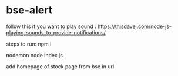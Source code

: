 ﻿# bse-alert
follow this if you want to play sound : https://thisdavej.com/node-js-playing-sounds-to-provide-notifications/

steps to run:
npm i

nodemon node index.js

add homepage of stock page from bse in url

